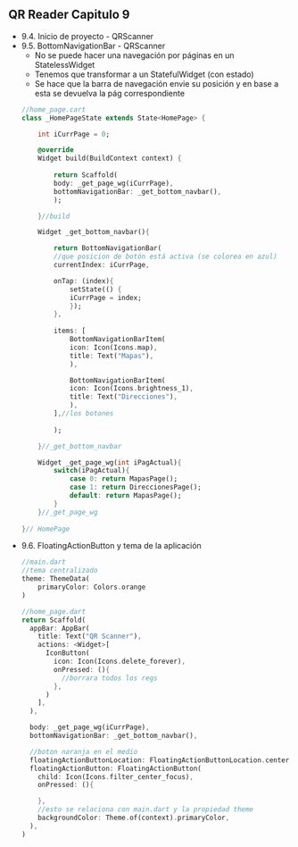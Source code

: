 ## QR Reader Capitulo 9
- 9.4. Inicio de proyecto - QRScanner
- 9.5. BottomNavigationBar - QRScanner
    - No se puede hacer una navegación por páginas en un StatelessWidget
    - Tenemos que transformar a un StatefulWidget (con estado)
    - Se hace que la barra de navegación envie su posición y en base a esta se devuelva la pág correspondiente
    ```dart
    //home_page.cart
    class _HomePageState extends State<HomePage> {

        int iCurrPage = 0;  

        @override
        Widget build(BuildContext context) {
        
            return Scaffold(      
            body: _get_page_wg(iCurrPage),
            bottomNavigationBar: _get_bottom_navbar(),
            );

        }//build

        Widget _get_bottom_navbar(){

            return BottomNavigationBar(
            //que posicion de botón está activa (se colorea en azul)
            currentIndex: iCurrPage, 

            onTap: (index){
                setState(() {
                iCurrPage = index; 
                });
            },
            
            items: [
                BottomNavigationBarItem(
                icon: Icon(Icons.map),
                title: Text("Mapas"),
                ),

                BottomNavigationBarItem(
                icon: Icon(Icons.brightness_1),
                title: Text("Direcciones"),
                ),
            ],//los botones
                
            );

        }//_get_bottom_navbar

        Widget _get_page_wg(int iPagActual){
            switch(iPagActual){
                case 0: return MapasPage();
                case 1: return DireccionesPage();
                default: return MapasPage();
            }
        }//_get_page_wg
        
    }// HomePage
    ```
- 9.6. FloatingActionButton y tema de la aplicación
    ```dart
    //main.dart
    //tema centralizado
    theme: ThemeData(
        primaryColor: Colors.orange
    )    

    //home_page.dart
    return Scaffold(      
      appBar: AppBar(
        title: Text("QR Scanner"),
        actions: <Widget>[
          IconButton(
            icon: Icon(Icons.delete_forever),
            onPressed: (){
              //borrara todos los regs
            },
          )
        ],
      ),

      body: _get_page_wg(iCurrPage),
      bottomNavigationBar: _get_bottom_navbar(),

      //boton naranja en el medio
      floatingActionButtonLocation: FloatingActionButtonLocation.centerDocked,
      floatingActionButton: FloatingActionButton(
        child: Icon(Icons.filter_center_focus),
        onPressed: (){

        },
        //esto se relaciona con main.dart y la propiedad theme
        backgroundColor: Theme.of(context).primaryColor,
      ),  
    )  
    ```